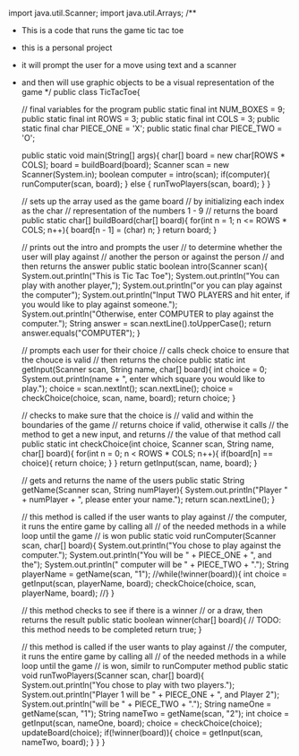 import java.util.Scanner;
import java.util.Arrays;
/**
 * This is a code that runs the game tic tac toe
 * this is a personal project
 * it will prompt the user for a move using text and a scanner
 * and then will use graphic objects to be a visual representation of the game
 */
public class TicTacToe{

    // final variables for the program
    public static final int NUM_BOXES = 9;
    public static final int ROWS = 3;
    public static final int COLS = 3;
    public static final char PIECE_ONE = 'X';
    public static final char PIECE_TWO = 'O';
    
    public static void main(String[] args){
        char[] board = new char[ROWS * COLS];
        board = buildBoard(board);
        Scanner scan = new Scanner(System.in); 
        boolean computer = intro(scan);
        if(computer){
            runComputer(scan, board);
        } else {
            runTwoPlayers(scan, board);
        }
    }   

    // sets up the array used as the game board 
    // by initializing each index as the char 
    // representation of the numbers 1 - 9
    // returns the board
    public static char[] buildBoard(char[] board){
        for(int n = 1; n <= ROWS * COLS; n++){
            board[n - 1] = (char) n;
        }
        return board;
    }

    // prints out the intro and prompts the user
    // to determine whether the user will play against 
    // another the person or against the person
    // and then returns the answer
    public static boolean intro(Scanner scan){
        System.out.println("This is Tic Tac Toe");
        System.out.println("You can play with another player,");
        System.out.println("or you can play against the computer");
        System.out.println("Input TWO PLAYERS and hit enter, if you would like to play against someone.");
        System.out.println("Otherwise, enter COMPUTER to play against the computer.");
        String answer = scan.nextLine().toUpperCase();
        return answer.equals("COMPUTER");
    }

    // prompts each user for their choice
    // calls check choice to ensure that the chouce is valid
    // then returns the choice
    public static int getInput(Scanner scan, String name, char[] board){
        int choice = 0;
        System.out.println(name + ", enter which square you would like to play.");
        choice = scan.nextInt();
        scan.nextLine();
        choice = checkChoice(choice, scan, name, board);
        return choice;
    }

    // checks to make sure that the choice is
    // valid and within the boundaries of the game
    // returns choice if valid, otherwise it calls 
    // the method to get a new input, and returns 
    // the value of that method call
    public static int checkChoice(int choice, Scanner scan, String name, char[] board){
        for(int n = 0; n < ROWS * COLS; n++){
            if(board[n] == choice){
                return choice;
            }
        }
        return getInput(scan, name, board);
    }

    // gets and returns the name of the users
    public static String getName(Scanner scan, String numPlayer){
        System.out.println("Player " + numPlayer + ", please enter your name.");
        return scan.nextLine();
    }

    // this method is called if the user wants to play against
    // the computer, it runs the entire game by calling all 
    // of the needed methods in a while loop until the game
    // is won
    public static void runComputer(Scanner scan, char[] board){
        System.out.println("You chose to play against the computer.");
        System.out.println("You will be " + PIECE_ONE + ", and the");
        System.out.println(" computer will be " + PIECE_TWO + ".");
        String playerName = getName(scan, "1");
        //while(!winner(board)){
            int choice = getInput(scan, playerName, board);
            checkChoice(choice, scan, playerName, board);
        //}
    }

    // this method checks to see if there is a winner
    // or a draw, then returns the result
    public static boolean winner(char[] board){
        // TODO: this method needs to be completed
        return true;
    }

    // this method is called if the user wants to play against
    // the computer, it runs the entire game by calling all 
    // of the needed methods in a while loop until the game
    // is won, similr to runComputer method
    public static void runTwoPlayers(Scanner scan, char[] board){
        System.out.println("You chose to play with two players.");
        System.out.println("Player 1 will be " + PIECE_ONE + ", and Player 2");
        System.out.println("will be " + PIECE_TWO + ".");
        String nameOne = getName(scan, "1");
        String nameTwo = getName(scan, "2");
        int choice = getInput(scan, nameOne, board);
        choice = checkChoice(choice);
        updateBoard(choice);
        if(!winner(board)){
            choice = getInput(scan, nameTwo, board);
        }
    }
}
